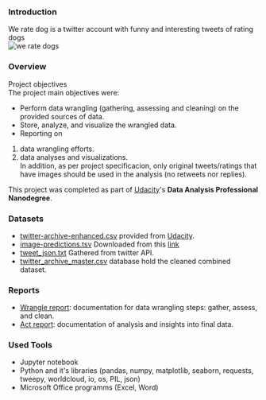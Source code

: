 ### Introduction
We rate dog is a twitter account with funny and interesting tweets of rating dogs
<br>
![we rate dogs](images/we_rate_dogs.jpg)

### Overview
Project objectives <br>
The project main objectives were: <br>
-	Perform data wrangling (gathering, assessing and cleaning) on the provided sources of data. 
-	Store, analyze, and visualize the wrangled data. 
-	Reporting on 
  1.	data wrangling efforts.
  2.	data analyses and visualizations. <br>
In addition, as per project specificacion, only original tweets/ratings that have images should be used in the analysis (no retweets nor replies).

This project was completed as part of [Udacity](www.udacity.com)'s **Data Analysis Professional Nanodegree**.

### Datasets
- [twitter-archive-enhanced.csv](twitter-archive-enhanced.csv) provided from [Udacity](www.udacity.com).
- [image-predictions.tsv](image-predictions.tsv) Downloaded from this [link](https://d17h27t6h515a5.cloudfront.net/topher/2017/August/599fd2ad_image-predictions/image-predictions.tsv)
- [tweet_json.txt](tweet_json.txt) Gathered from twitter API.
- [twitter_archive_master.csv](twitter_archive_master.csv) database hold the cleaned combined dataset.

### Reports
- [Wrangle report](wrangle_report.pdf): documentation for data wrangling steps: gather, assess, and clean.
- [Act report](act_report.pdf): documentation of analysis and insights into final data.

### Used Tools
- Jupyter notebook
- Python and it's libraries (pandas, numpy, matplotlib, seaborn, requests, tweepy, worldcloud, io, os, PIL, json)
- Microsoft Office programms (Excel, Word)
